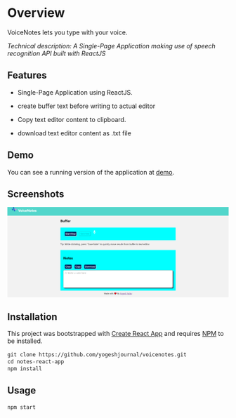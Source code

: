 # Overview

VoiceNotes lets you type with your voice.

_Technical description: A Single-Page Application making use of speech recognition API built with ReactJS_

## Features

- Single-Page Application using ReactJS.

- create buffer text before writing to actual editor

- Copy text editor content to clipboard.

- download text editor content as .txt file

## Demo

You can see a running version of the application at
[demo](https://dev.d3pfrhmntkwg6h.amplifyapp.com/).

## Screenshots
<img src="./src/screenshot.PNG">

## Installation

This project was bootstrapped with [Create React App](https://github.com/facebookincubator/create-react-app)
and requires [NPM](https://docs.npmjs.com/) to be installed.

    git clone https://github.com/yogeshjournal/voicenotes.git
    cd notes-react-app
    npm install

## Usage

    npm start
